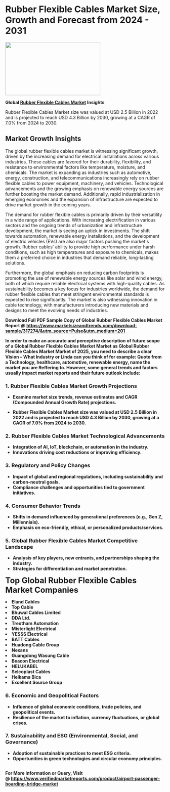 <H1>Rubber Flexible Cables Market Size, Growth and Forecast from 2024 - 2031</H1><img class="aligncenter size-medium wp-image-584254" src="https://thirdeyenews.in/wp-content/uploads/2024/09/Global-Market-Research-300x168.jpeg" alt="" width="300" height="168" /><p><strong>Global&nbsp;<a href="https://www.marketsizeandtrends.com/download-sample/317274/&amp;utm_source=Pulse&amp;utm_medium=201">Rubber Flexible Cables Market</a> Insights</strong></p><p>Rubber Flexible Cables Market size was valued at USD 2.5 Billion in 2022 and is projected to reach USD 4.3 Billion by 2030, growing at a CAGR of 7.0% from 2024 to 2030.</p><p><h2>Market Growth Insights</h2> <p>The global rubber flexible cables market is witnessing significant growth, driven by the increasing demand for electrical installations across various industries. These cables are favored for their durability, flexibility, and resistance to environmental factors like temperature, moisture, and chemicals. The market is expanding as industries such as automotive, energy, construction, and telecommunications increasingly rely on rubber flexible cables to power equipment, machinery, and vehicles. Technological advancements and the growing emphasis on renewable energy sources are further boosting the market demand. Additionally, rapid industrialization in emerging economies and the expansion of infrastructure are expected to drive market growth in the coming years.</p> <p><strong></strong></p> <p>The demand for rubber flexible cables is primarily driven by their versatility in a wide range of applications. With increasing electrification in various sectors and the ongoing trends of urbanization and infrastructure development, the market is seeing an uptick in investments. The shift towards automation, renewable energy installations, and the development of electric vehicles (EVs) are also major factors pushing the market's growth. Rubber cables' ability to provide high performance under harsh conditions, such as high temperatures and exposure to chemicals, makes them a preferred choice in industries that demand reliable, long-lasting solutions.</p> <p>Furthermore, the global emphasis on reducing carbon footprints is promoting the use of renewable energy sources like solar and wind energy, both of which require reliable electrical systems with high-quality cables. As sustainability becomes a key focus for industries worldwide, the demand for rubber flexible cables that meet stringent environmental standards is expected to rise significantly. The market is also witnessing innovation in cable technology, with manufacturers introducing new materials and designs to meet the evolving needs of industries.</p> <p><strong></p><p><span class=""><strong>Download Full PDF Sample Copy of Global Rubber Flexible Cables Market Report</strong> @ <a href="https://www.marketsizeandtrends.com/download-sample/317274/&amp;utm_source=Pulse&amp;utm_medium=201" target="_blank">https://www.marketsizeandtrends.com/download-sample/317274/&amp;utm_source=Pulse&amp;utm_medium=201</a></span></p><p>In order to make an accurate and perceptive description of future scope of a Global&nbsp;Rubber Flexible Cables Market Market as Global&nbsp;Rubber Flexible Cables Market Market of 2025, you need to describe a clear Vision &ndash; What Industry or Linda can you think of for example: Quote from a Technology, healthcare, automotive, renewable energy, name the market you are Reffering to. However, some general trends and factors usually impact market reports and their future outlook include:</p><h3>1.&nbsp;<strong>Rubber Flexible Cables Market Growth Projections</strong></h3><ul><li>Examine market size trends, revenue estimates and CAGR (Compounded Annual Growth Rate) projections.</li><li><p>Rubber Flexible Cables Market size was valued at USD 2.5 Billion in 2022 and is projected to reach USD 4.3 Billion by 2030, growing at a CAGR of 7.0% from 2024 to 2030.</p></li></ul><h3>2.&nbsp;<strong>Rubber Flexible Cables Market Technological Advancements</strong></h3><ul><li>Integration of AI, IoT, blockchain, or automation in the industry.</li><li>Innovations driving cost reductions or improving efficiency.</li></ul><h3>3.&nbsp;<strong>Regulatory and Policy Changes</strong></h3><ul><li>Impact of global and regional regulations, including sustainability and carbon-neutral goals.</li><li>Compliance challenges and opportunities tied to government initiatives.</li></ul><h3>4.&nbsp;<strong>Consumer Behavior Trends</strong></h3><ul><li>Shifts in demand influenced by generational preferences (e.g., Gen Z, Millennials).</li><li>Emphasis on eco-friendly, ethical, or personalized products/services.</li></ul><h3>5.&nbsp;<strong>Global Rubber Flexible Cables Market Competitive Landscape</strong></h3><ul><li>Analysis of key players, new entrants, and partnerships shaping the industry.</li><li>Strategies for differentiation and market penetration.</li></ul><p data-pm-slice="1 1 []"><span style="color: inherit; font-family: inherit; font-size: 25px;">Top Global Rubber Flexible Cables Market Companies</span></p><div class="" data-test-id=""><p><li>Eland Cables</li><li> Top Cable</li><li> Bhuwal Cables Limited</li><li> DDA Ltd.</li><li> Treotham Automation</li><li> Misterlight Electrical</li><li> YESSS Electrical</li><li> BATT Cables</li><li> Huadong Cable Group</li><li> Nexans</li><li> Guangdong Wasung Cable</li><li> Beacon Electrical</li><li> HELUKABEL</li><li> Selcoplast Cables</li><li> Helkama Bica</li><li> Excellent Source Group</li></p></div><h3>6.&nbsp;<strong>Economic and Geopolitical Factors</strong></h3><ul><li>Influence of global economic conditions, trade policies, and geopolitical events.</li><li>Resilience of the market to inflation, currency fluctuations, or global crises.</li></ul><h3>7.&nbsp;<strong>Sustainability and ESG (Environmental, Social, and Governance)</strong></h3><ul><li>Adoption of sustainable practices to meet ESG criteria.</li><li>Opportunities in green technologies and circular economy principles.</li></ul><h2><strong style="font-size: 14px;">For More Information or Query, Visit @&nbsp;</strong><a style="background-color: #ffffff; font-size: 14px;" href="https://www.marketsizeandtrends.com/report/rubber-flexible-cables-market/" target="_blank">https://www.verifiedmarketreports.com/product/airport-passenger-boarding-bridge-market</a></h2>
